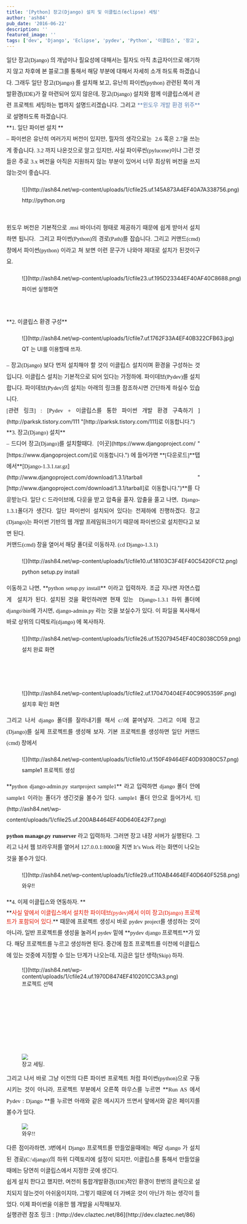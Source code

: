 ```yaml
---
title: '[Python] 장고(Django) 설치 및 이클립스(eclipse) 세팅'
author: 'ash84'
pub_date: '2016-06-22'
description: ''
featured_image: ''
tags: ['dev', 'Django', 'Eclipse', 'pydev', 'Python', '이클립스', '장고', '파이썬']
---
```



<div style="text-align: justify; line-height: 2; "><span style="font-size: 11pt; "><span style="font-family: Dotum; ">일단 장고(Django) 의 개념이나 필요성에 대해서는 필자도 아직 초급자이므로 애기하지 않고 차후에 본 블로그를 통해서 해당 부분에 대해서 자세히 소개 하도록 하겠습니다. 그래두 일단 장고(Django) 를 설치해 보고, 유난히 파이썬(python) 관련된 쪽이 개발환경(IDE)가 잘 마련되어 있지 않은데, 장고(Django) 설치와 함께 이클립스에서 관련 프로젝트 세팅하는 법까지 설명드리겠습니다. 그리고 </span></span><font color="#5c7fb0">**<span style="font-size: 11pt; "><span style="font-family: Dotum; ">윈도우 개발 환경 위주</span></span>**</font><span style="font-size: 11pt; "><span style="font-family: Dotum; ">로 설명하도록 하겠습니다. </span></span></div><div style="text-align: justify; line-height: 2; "></div><div style="text-align: justify; line-height: 2; "></div><div style="text-align: justify; line-height: 2; ">**<span style="font-size: 11pt; "><span style="font-family: Dotum; ">1. 일단 파이썬 설치 </span></span>**</div><div style="text-align: justify; line-height: 2; "></div><div style="text-align: justify; line-height: 2; "><span style="font-size: 11pt; "><span style="font-family: Dotum; ">  
 – 파이썬은 유난히 여러가지 버전이 있지만, 필자의 생각으로는  2.6 혹은 2.7을 쓰는게 좋습니다. 3.2 까지 나온것으로 알고 있지만, 사실 파이루씬(pylucene)이나 그런 것들은 주로 3.x 버전을 아직은 지원하지 않는 부분이 있어서 너무 최상위 버전을 쓰지 않는것이 좋습니다. </span></span><span style="font-size: 11pt; "><span style="font-family: Dotum; "> </span></span>

<span style="font-size: 11pt; "></span>

<figure class="wp-caption aligncenter" style="width: 640px">![](http://ash84.net/wp-content/uploads/1/cfile25.uf.145A873A4EF40A7A338756.png)<figcaption class="wp-caption-text">http://python.org</figcaption></figure>

</div><div style="text-align: justify; line-height: 2; "><span style="font-size: 11pt; "><span style="font-family: Dotum; ">  
  </span></span></div><div style="text-align: justify; line-height: 2; ">  
<span style="font-size: 11pt; "><span style="font-family: Dotum; ">  
 윈도우 버전은 기본적으로 .msi 바이너리 형태로 제공하기 때문에 쉽게 받아서 설치하면 됩니다.  그리고 파이썬(Python)의 경로(Path)를 잡습니다. 그리고 커맨드(cmd) 창에서 파이썬(python) 이라고 쳐 보면 이런 문구가 나와야 제대로 설치가 된것이구요.</span></span><span style="font-size: 11pt; "></span>

<figure class="wp-caption aligncenter" style="width: 640px">![](http://ash84.net/wp-content/uploads/1/cfile23.uf.195D23344EF40AF40C8688.png)<figcaption class="wp-caption-text">파이썬 실행화면</figcaption></figure>

<span style="font-size: 11pt; "><span style="font-family: Dotum; "> </span></span>

</div><div style="text-align: justify; line-height: 2; ">**<span style="font-size: 11pt; "><span style="font-family: Dotum; ">2. 이클립스 환경 구성</span></span>**</div><div style="text-align: justify; line-height: 2; "><span style="font-size: 11pt; "></span>

<figure class="wp-caption aligncenter" style="width: 580px">![](http://ash84.net/wp-content/uploads/1/cfile7.uf.1762F33A4EF40B322CFB63.jpg)<figcaption class="wp-caption-text">QT 는 UI를 이용할때 쓰자. </figcaption></figure>

</div><div style="text-align: justify; line-height: 2; ">  
<span style="font-size: 11pt; "><span style="font-family: Dotum; ">  
 – 장고(Django) 보다 먼저 설치해야 할 것이 이클립스 설치이며 환경을 구성하는 것 입니다. 이클립스 설치는 기본적으로 되어 있다는 가정하에. 파이데브(Pydev)를 설치합니다. 파이데브(Pydev)의 설치는 아래의 링크를 참조하시면 간단하게 하실수 있습니다.</span></span></div><div style="text-align: justify; line-height: 2; ">  
<span style="font-size: 11pt; "><span style="font-family: Dotum; ">  
 [관련 링크] : </span></span>[<span style="font-size: 11pt; "><span style="font-family: Dotum; ">Pydev + 이클립스를 통한 파이썬 개발 환경 구축하기 </span></span>](http://parksk.tistory.com/111 "[http://parksk.tistory.com/111]로 이동합니다.")</div><div style="text-align: justify; line-height: 2; "></div><div style="text-align: justify; line-height: 2; ">**<span style="font-size: 11pt; "><span style="font-family: Dotum; ">3. 장고(Django) 설치</span></span>**</div><div style="text-align: justify; line-height: 2; "></div><div style="text-align: justify; line-height: 2; "><span style="font-size: 11pt; "><span style="font-family: Dotum; ">  
 – 드디어 장고(Django)를 설치할때다.  </span></span>[<span style="font-size: 11pt; "><span style="font-family: Dotum; ">이곳</span></span>](https://www.djangoproject.com/ "[https://www.djangoproject.com/]로 이동합니다.")<span style="font-size: 11pt; "><span style="font-family: Dotum; "> 에 들어가면 </span></span>**<span style="font-size: 11pt; "><span style="font-family: Dotum; ">[다운로드]</span></span>**<span style="font-size: 11pt; "><span style="font-family: Dotum; ">탭에서</span></span>**<span style="font-size: 11pt; "><span style="font-family: Dotum; "></span></span>[<span style="font-size: 11pt; "><span style="font-family: Dotum; ">Django-1.3.1.tar.gz</span></span>](http://www.djangoproject.com/download/1.3.1/tarball "[http://www.djangoproject.com/download/1.3.1/tarball]로 이동합니다.")**<span style="font-size: 11pt; "><span style="font-family: Dotum; ">를 다운받는다. 일단 C 드라이브에, 다운을 받고 압축을 풀자. </span></span><span style="line-height: 2; "><span style="font-size: 11pt; "><span style="font-family: Dotum; ">압출을 풀고 나면,  Django-1.3.1폴더가 생긴다. 일단 파이썬이 설치되어 있다는 전제하에 진행하겠다. 장고(Django)는 파이썬 기반의 웹 개발 프레임워크이기 때문에 파이썬으로 설치한다고 보면 된다. </span></span>  
<span style="font-size: 11pt; "><span style="font-family: Dotum; ">  
  </span></span></span></div><div style="text-align: justify; line-height: 2; "></div><div style="text-align: justify; line-height: 2; "><span style="font-size: 11pt; "><span style="font-family: Dotum; ">커맨드(cmd) 창을 열어서 해당 폴더로 이동하자. (cd Django-1.3.1)</span></span><span style="font-size: 11pt; "><span style="font-family: Dotum; "> </span></span>

<span style="font-size: 11pt; "></span>

<figure class="wp-caption aligncenter" style="width: 640px">![](http://ash84.net/wp-content/uploads/1/cfile10.uf.18103C3F4EF40C5420FC12.png)<figcaption class="wp-caption-text">python setup.py install </figcaption></figure>

</div><div style="text-align: justify; line-height: 2; "></div><div style="text-align: justify; line-height: 2; "><span style="font-size: 11pt; "><span style="font-family: Dotum; ">이동하고 나면, </span></span>**<span style="font-size: 11pt; "><span style="font-family: Dotum; ">python setup.py install</span></span>**<span style="font-size: 11pt; "><span style="font-family: Dotum; "> 이라고 입력하자. 조금 지나면 자연스럽게  설치가 된다. 설치된 것을 확인하려면 현재 있는  Django-1.3.1 하위 폴더에 django\bin에 가시면, django-admin.py 라는 것을 보실수가 있다. 이 파일을 복사해서 바로 상위의 디렉토리(django) 에 복사하자. </span></span><span style="font-size: 11pt; "></span>

<figure class="wp-caption aligncenter" style="width: 640px">![](http://ash84.net/wp-content/uploads/1/cfile26.uf.152079454EF40C8038CD59.png)<figcaption class="wp-caption-text">설치 완료 화면 </figcaption></figure>

<span style="font-size: 11pt; "><span style="font-family: Dotum; ">  
  </span></span>

</div><div style="text-align: justify; line-height: 2; "><span style="font-size: 11pt; "></span>

<figure class="wp-caption aligncenter" style="width: 640px">![](http://ash84.net/wp-content/uploads/1/cfile2.uf.170470404EF40C9905359F.png)<figcaption class="wp-caption-text">설치후 확인 화면</figcaption></figure>

</div><div style="text-align: justify; line-height: 2; "></div><div style="text-align: justify; line-height: 2; "><span style="font-size: 11pt; "><span style="font-family: Dotum; ">  
 그리고 나서 django 폴더를 잘라내기를 해서 c:\에 붙여넣자. 그리고 이제 장고(Django)를 실제 프로젝트를 생성해 보자. </span></span><span style="line-height: 2; "><span style="font-size: 11pt; "><span style="font-family: Dotum; ">기본 프로젝트를 생성하면 일단 커맨드(cmd) 창에서 </span></span></span></div><div style="text-align: justify; line-height: 2; "><span style="font-size: 11pt; "></span>

<figure class="wp-caption aligncenter" style="width: 640px">![](http://ash84.net/wp-content/uploads/1/cfile10.uf.150F49464EF40D93080C57.png)<figcaption class="wp-caption-text">sample1 프로젝트 생성</figcaption></figure>

</div><div style="text-align: justify; line-height: 2; ">**<span style="font-size: 11pt; "><span style="font-family: Dotum; ">python django-admin.py startproject sample1</span></span>**<span style="font-size: 11pt; "><span style="font-family: Dotum; "> 라고 입력하면 django 폴더 안에 sample1 이라는 폴더가 생긴것을 볼수가 있다. sample1 폴더 안으로 들어가서, </span></span>![](http://ash84.net/wp-content/uploads/1/cfile25.uf.200AB4464EF40D640E42F7.png)

**<span style="font-size: 11pt; "><span style="font-family: Dotum; ">python manage.py runserver</span></span>**<span style="font-size: 11pt; "><span style="font-family: Dotum; "> 라고 입력하자. 그러면 장고 내장 서버가 실행된다. 그리고 나서 웹 브라우저를 열어서 127.0.0.1:8000을 치면 It’s Work 라는 화면이 나오는 것을 볼수가 있다. </span></span>

</div><div style="text-align: justify; line-height: 2; "><span style="font-size: 11pt; "></span>

<figure class="wp-caption aligncenter" style="width: 640px">![](http://ash84.net/wp-content/uploads/1/cfile29.uf.110AB4464EF40D640F5258.png)<figcaption class="wp-caption-text">와우!!</figcaption></figure>

</div><div style="text-align: justify; line-height: 2; ">**<span style="font-size: 11pt; "><span style="font-family: Dotum; ">4. 이제 이클립스와 연동하자. </span></span>**</div><div style="text-align: justify; line-height: 2; "></div><div style="text-align: justify; ">**<font color="#e31600"><span style="font-size: 11pt; "><span style="font-family: Dotum; ">사실 앞에서 이클립스에서 설치한 파이데브(pydev)에서 이미 장고(Django) 프로젝트가 포함되어 있다.</span></span></font>**<span style="line-height: 2; font-size: 11pt; "><span style="font-family: Dotum; "> 때문에 프로젝트 생성시 바로 pydev project를 생성하는 것이 아니라, 일반 프로젝트를 생성을 눌러서 pydev 밑에 </span></span>**<span style="font-size: 11pt; "><span style="font-family: Dotum; ">pydev django 프로젝트</span></span>**<span style="line-height: 2; font-size: 11pt; "><span style="font-family: Dotum; ">가 있다. 해당 프로젝트를 누르고 생성하면 된다. 중간에 참조 프로젝트를 이전에 이클립스에 있는 것중에 지정할 수 있는 단계가 나오는데, 지금은 일단 생략(Skip) 하자. </span></span><span style="font-size: 11pt; "></span>

<figure class="wp-caption aligncenter" style="width: 525px">![](http://ash84.net/wp-content/uploads/1/cfile24.uf.1970D8474EF410201CC3A3.png)<figcaption class="wp-caption-text">프로젝트 선택</figcaption></figure>

<span style="line-height: 2; font-size: 11pt; "><span style="font-family: Dotum; ">  
  </span></span>

<font face="Dotum"><span style="font-size: 15px; line-height: 29px;">  
</span></font>

<span style="line-height: 2; font-size: 11pt; "><span style="font-family: Dotum; ">  </span></span>

<span style="line-height: 2; font-size: 11pt; "><span style="font-family: Dotum; "><figure class="wp-caption aligncenter" style="width: 525px">![](http://ash84.net/wp-content/uploads/1/cfile22.uf.1669374B4EF410360C02BF.png)<figcaption class="wp-caption-text">장고 세팅. </figcaption></figure>

</span></span>

</div><div style="text-align: justify; line-height: 2; "></div><div style="text-align: justify; line-height: 2; "><span style="font-size: 11pt; "><span style="font-family: Dotum; ">  
 그리고 나서 바로 그냥 이전의 다른 파이썬 프로젝트 처럼 파이썬(python)으로 구동 시키는 것이 아니라, 프로젝트 부분에서 오른쪽 마우스를 누르면 </span></span>**<span style="font-size: 11pt; "><span style="font-family: Dotum; ">Run AS 에서 Pydev : Django </span></span>**<span style="font-size: 11pt; "><span style="font-family: Dotum; ">를 누르면 아래와 같은 메시지가 뜨면서 앞에서와 같은 페이지를 볼수가 있다. </span></span></div><div style="text-align: justify; ">  
<font face="Dotum"></font>

<font face="Dotum"><figure class="wp-caption aligncenter" style="width: 640px">![](http://ash84.net/wp-content/uploads/1/cfile10.uf.1969374B4EF410370E8C74.png)<figcaption class="wp-caption-text">와우!!</figcaption></figure></font>

<font face="Dotum">  
</font>

</div><div style="text-align: justify; line-height: 2; "><span style="font-size: 11pt; "><span style="font-family: Dotum; ">다른 점이라하면, 3번에서 Django 프로젝트를 만들었을때에는 해당 django 가 설치된 경로(C:\django)의 하위 디렉토리에 설정이 되지만, 이클립스를 통해서 만들었을때에는 당연히 이클립스에서 지정한 곳에 생긴다. </span></span></div><div style="text-align: justify; line-height: 2; "></div><div style="text-align: justify; line-height: 2; "><span style="font-size: 11pt; "><span style="font-family: Dotum; ">  
 쉽게 설치 한다고 했지만, 여전히 통합개발환경(IDE)적인 환경이 한번의 클릭으로 설치되지 않는것이 아쉬움이지마, 그렇기 때문에 더 가벼운 것이 아닌가 하는 생각이 들었다. 이제 파이썬을 이용한 웹 개발을 시작해보자. </span></span></div><div style="text-align: justify; line-height: 2; "></div><div style="text-align: justify; "><span style="line-height: 24px;"><span style="font-size: 11pt; ">실행관련 참조 링크 : </span><span style="font-size: 11pt; ">[http://dev.claztec.net/86](http://dev.claztec.net/86)</span></span></div><div style="text-align: justify; "><span style="line-height: 24px;">  
</span></div>

